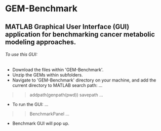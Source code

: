 # GEM-Benchmark
## **MATLAB Graphical User Interface (GUI) application for benchmarking cancer metabolic modeling approaches.**

###### To use this GUI:
- Download the files within 'GEM-Benchmark'.
- Unzip the GEMs within subfolders.
- Navigate to 'GEM-Benchmark' directory on your machine, and add the current directory to MATLAB search path:
...
>> addpath(genpath(pwd))
>> savepath
...
- To run the GUI:
...
>> BenchmarkPanel
...
- Benchmark GUI will pop up.
